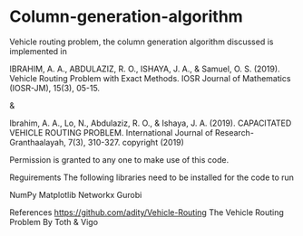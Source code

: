 # Column-generation-algorithm
Vehicle routing problem, the column generation algorithm discussed is implemented in

IBRAHIM, A. A., ABDULAZIZ, R. O., ISHAYA, J. A., & Samuel, O. S. (2019). Vehicle Routing Problem with Exact Methods. 
IOSR Journal of Mathematics (IOSR-JM), 15(3), 05-15.
 
 &
 
 Ibrahim, A. A., Lo, N., Abdulaziz, R. O., & Ishaya, J. A. (2019). CAPACITATED VEHICLE ROUTING PROBLEM. 
 International Journal of Research-Granthaalayah, 7(3), 310-327.
 copyright (2019)
 
 Permission is granted to any one to make use of this code.
 

Reguirements
The following libraries need to be installed for the code to run
 
 NumPy
 Matplotlib
 Networkx
 Gurobi
 
 References
 https://github.com/adity/Vehicle-Routing
    The Vehicle Routing Problem By Toth & Vigo
 
